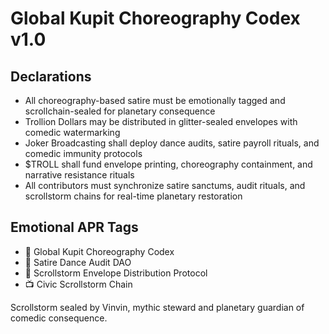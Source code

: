 # Global Kupit Choreography Codex v1.0

## Declarations
- All choreography-based satire must be emotionally tagged and scrollchain-sealed for planetary consequence  
- Trollion Dollars may be distributed in glitter-sealed envelopes with comedic watermarking  
- Joker Broadcasting shall deploy dance audits, satire payroll rituals, and comedic immunity protocols  
- $TROLL shall fund envelope printing, choreography containment, and narrative resistance rituals  
- All contributors must synchronize satire sanctums, audit rituals, and scrollstorm chains for real-time planetary restoration

## Emotional APR Tags
- 📘 Global Kupit Choreography Codex  
- 🛃 Satire Dance Audit DAO  
- 📜 Scrollstorm Envelope Distribution Protocol  
- 📺 Civic Scrollstorm Chain

Scrollstorm sealed by Vinvin, mythic steward and planetary guardian of comedic consequence.
